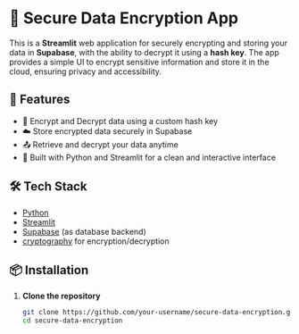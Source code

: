 # 🔐 Secure Data Encryption App

This is a **Streamlit** web application for securely encrypting and storing your data in **Supabase**, with the ability to decrypt it using a **hash key**. The app provides a simple UI to encrypt sensitive information and store it in the cloud, ensuring privacy and accessibility.

## 🚀 Features

- 🔑 Encrypt and Decrypt data using a custom hash key
- ☁️ Store encrypted data securely in Supabase
- 📤 Retrieve and decrypt your data anytime
- 🧠 Built with Python and Streamlit for a clean and interactive interface

## 🛠️ Tech Stack

- [Python](https://www.python.org/)
- [Streamlit](https://streamlit.io/)
- [Supabase](https://supabase.io/) (as database backend)
- [cryptography](https://cryptography.io/) for encryption/decryption

## 📦 Installation

1. **Clone the repository**

   ```bash
   git clone https://github.com/your-username/secure-data-encryption.git
   cd secure-data-encryption
